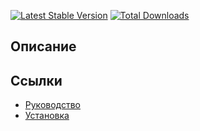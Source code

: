 [![Latest Stable Version](https://poser.pugx.org/yii2bundle/yii2-tool/v/stable.png)](https://packagist.org/packages/yii2bundle/yii2-tool)
[![Total Downloads](https://poser.pugx.org/yii2bundle/yii2-tool/downloads.png)](https://packagist.org/packages/yii2bundle/yii2-tool)

## Описание



## Ссылки

* [Руководство](guide/ru/README.md)
* [Установка](guide/ru/install.md)
